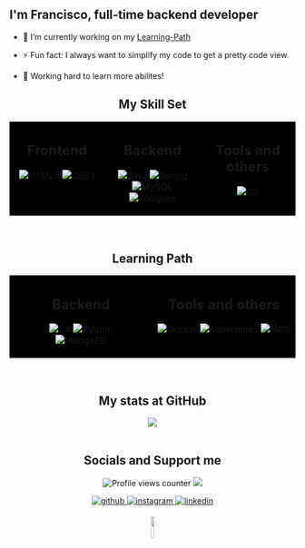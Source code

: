 ## <div align="left">I'm Francisco, full-time backend developer</div>  

- 🔭 I’m currently working on my [Learning-Path](#learning-path)  
  
- ⚡ Fun fact: I always want to simplify my code to get a pretty code view.

- 🌱 Working hard to learn more abilites!


<div align="center">

## My Skill Set  
<table><tr><td valign="top" width="33%" style="background: black;">



<div align="center"> <h2> Frontend </h2></div> 
<div align="center">  

![HTML5](https://img.shields.io/badge/html5-%23E34F26.svg?style=for-the-badge&logo=html5&logoColor=white) 
![CSS3](https://img.shields.io/badge/css3-%231572B6.svg?style=for-the-badge&logo=css3&logoColor=white) 
</div>

</td><td valign="top" width="33%" style="background: black;">




<div align="center"> <h2> Backend </h2></div> 
<div align="center" >  

![Java](https://img.shields.io/badge/java-%23ED8B00.svg?style=for-the-badge&logo=openjdk&logoColor=white) 
 ![Spring](https://img.shields.io/badge/spring-%236DB33F.svg?style=for-the-badge&logo=spring&logoColor=white)
![MySQL](https://img.shields.io/badge/mysql-%2300000f.svg?style=for-the-badge&logo=mysql&logoColor=white) 
![Postgres](https://img.shields.io/badge/postgres-%23316192.svg?style=for-the-badge&logo=postgresql&logoColor=white)
</div>

</td><td valign="top" width="33%" style="background: black;">



<div align="center"> <h2> Tools and others</h2></div>  
<div align="center"> 

![Git](https://img.shields.io/badge/GIT-E44C30?style=for-the-badge&logo=git&logoColor=white)  
</div>

</td></tr></table></div>  

<br/>  

<div align="center">
  
## Learning Path 
<table><tr><td valign="top" width="33%" style="background: black;">



<div align="center"> <h2> Backend  </h2></div>
<div align="center">
  
![C#](https://img.shields.io/badge/c%23-%23239120.svg?style=for-the-badge&logo=csharp&logoColor=white)
![Python](https://img.shields.io/badge/python-3670A0?style=for-the-badge&logo=python&logoColor=ffdd54)  
![MongoDB](https://img.shields.io/badge/MongoDB-%234ea94b.svg?style=for-the-badge&logo=mongodb&logoColor=white) 

  



</td><td valign="top" width="33%" style="background: black;"></div>



<div align="center"> <h2> Tools and others</h2></div> 
<div align="center">  

   ![Docker](https://img.shields.io/badge/docker-%230db7ed.svg?style=for-the-badge&logo=docker&logoColor=white) 
   ![Kubernetes](https://img.shields.io/badge/kubernetes-%23326ce5.svg?style=for-the-badge&logo=kubernetes&logoColor=white) 
    ![AWS](https://img.shields.io/badge/AWS-%23FF9900.svg?style=for-the-badge&logo=amazon-aws&logoColor=white)  
</div>

</td></tr></table> </div> 

<br/>  


<h2 align="center"> My stats at GitHub</h2> 
<div align="center"><img src="https://github-readme-stats.vercel.app/api/top-langs/?username=fr4ncisx&hide_border=false&layout=compact&theme=tokyonight" align="center" /></div>  

<br/>  

<!-- Linea de separación de redes sociales y apoyo -->
<h2 align="center"> Socials and Support me  </h2>
<div align="center">
  
![Profile views counter](https://komarev.com/ghpvc/?username=fr4ncisx&&style=flat-square)
<a href="https://paypal.me/devfr4ncisx" target="_blank">
<img src="https://img.shields.io/badge/Donate-PayPal-blue.svg?style=flat-square&logo=paypal"/></a>

</div>

<div align="center">
  
  <a href="https://github.com/fr4ncisx" target="_blank">
  <img src=https://img.shields.io/badge/github-%2324292e.svg?&style=for-the-badge&logo=github alt=github style="margin-bottom: 5px;" />
  </a>
  <a href="https://instagram.com/fr4ncisx" target="_blank">
  <img src=https://img.shields.io/badge/instagram-%23000000.svg?&style=for-the-badge&logo=instagram alt=instagram style="margin-bottom: 5px;" />
  </a>
  <a href="https://linkedin.com/in/franciscosaurit" target="_blank">
  <img src=https://img.shields.io/badge/linkedin-%231E77B5.svg?&style=for-the-badge&logo=linkedin&logoColor=white alt=linkedin style="margin-bottom: 5px;" />
  </a>

  <img src="https://fr4ncisx.github.io/Challenge-Alura/img/AR.svg" width="10%"></img>

</div>

